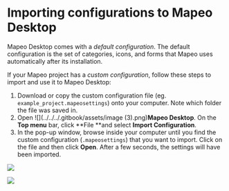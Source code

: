 # Importing configurations to Mapeo Desktop

Mapeo Desktop comes with a _default configuration_. The default configuration is the set of categories, icons, and forms that Mapeo uses automatically after its installation.&#x20;

If your Mapeo project has a _custom configuration_, follow these steps to import and use it to Mapeo Desktop:

1. Download or copy the custom configuration file (eg. `example_project.mapeosettings`) onto your computer. Note which folder the file was saved in.&#x20;
2. Open ![](../../../.gitbook/assets/image (3).png)**Mapeo Desktop**. On the **Top menu** bar, click **File **and select **Import Configuration**.&#x20;
3. In the pop-up window, browse inside your computer until you find the custom configuration (`.mapeosettings`) that you want to import. Click on the file and then click **Open**. After a few seconds, the settings will have been imported.

![](https://lh4.googleusercontent.com/bxSDQ0b8gLkuoHadzNBzYowF-cmb0SkR3OvUuuXYSWFi0gWbZd-wkBp3E44vnm9IxMoSV5lRDnV0WInE6Fg9-m\_3eAR6--Ur7QPJVjltNbdVIf2dx8FkXe\_6g0a2tg)

![](https://lh6.googleusercontent.com/mIfll6BAJm8b6jCZ3gM5bmhv43GZAzsK07JAPAph1Qbqh\_DMBXtgXUXE4LZPp5zK9feUdth3X9AtdG83obxsHIRkNC6FvYNS-Gb4vHTNg6FDcjpEDchhIBTLpuKXFQ)
